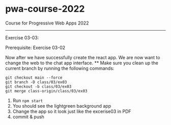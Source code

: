 # pwa-course-2022
Course for Progressive Web Apps 2022

------------------
Exercise 03-03:

Prerequisite: Exercise 03-02

Now after we have successfully create the react app.
We are now want to change the web to the chat app interface.
** Make sure you clean up the current branch by running the following commands:


```
git checkout main --force
git branch -D class/03/ex03
git checkout -b class/03/ex03
git merge class-origin/class/03/ex03
```


1. Run `npm start`
2. You should see the lightgreen background app
3. Change the app so it look just like the excerise03 in PDF
4. commit & push
